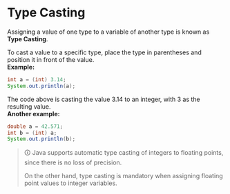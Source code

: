 # Type Casting  
Assigning a value of one type to a variable of another type is known as **Type Casting**.  
  
To cast a value to a specific type, place the type in parentheses and position it in front of the value.  
**Example:**

```java
int a = (int) 3.14;
System.out.println(a);
```

The code above is casting the value 3.14 to an integer, with 3 as the resulting value.  
**Another example:**

```java
double a = 42.571;
int b = (int) a;
System.out.println(b);
```

>🛈 Java supports automatic type casting of integers to floating points, since there is no loss of precision.  
>
>On the other hand, type casting is mandatory when assigning floating point values to integer variables.